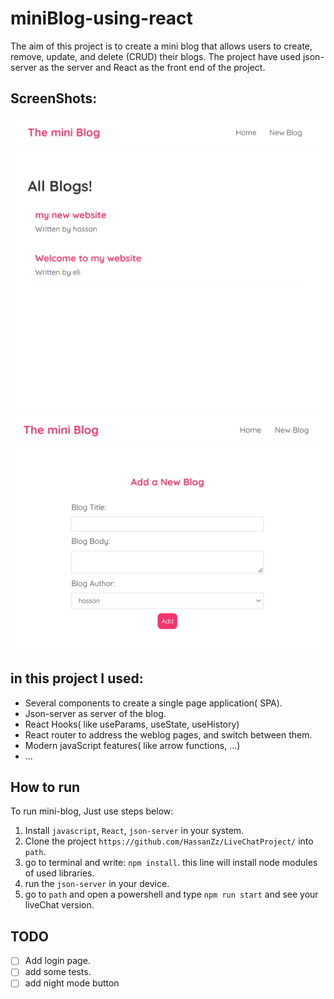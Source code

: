 # miniBlog-using-react
The aim of this project is to create a mini blog that allows users to create, remove, update, and delete (CRUD) their blogs.
The project have used json-server as the server and React as the front end of the project.


## ScreenShots:

<p align="center">
<img src="https://github.com/HassanZz/miniBlog-using-react/blob/master/img/img1.PNG" alt="miniBlog-using-react" width="500" >
<img src="https://github.com/HassanZz/miniBlog-using-react/blob/master/img/img2.PNG" alt="miniBlog-using-react" width="500" style="align:center;" >
</p>

## in this project I used:
* Several components to create a single page application( SPA).
* Json-server as server of the blog.
* React Hooks( like useParams, useState, useHistory)
* React router to address the weblog pages, and switch between them. 
* Modern javaScript features( like arrow functions, ...)
* ...


## How to run
To run mini-blog, Just use steps below:
1. Install `javascript`, `React`, `json-server` in your system.
2. Clone the project `https://github.com/HassanZz/LiveChatProject/` into `path`.
3. go to terminal and write: `npm install`. this line will install node modules of used libraries.
4. run the `json-server` in your device.
5. go to `path` and open a powershell and type `npm run start` and see your liveChat version.

## TODO
- [ ] Add login page.
- [ ] add some tests.
- [ ] add night mode button

